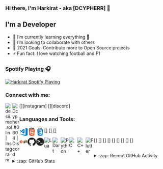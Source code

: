 ### Hi there, I'm Harkirat - aka [DCYPHERR] 👋

<!-- [![Website](https://img.shields.io/website?label=codeSTACKr.com&style=for-the-badge&url=https%3A%2F%2Fcodestackr.com)](https://codestackr.com) -->
<!-- [![Twitter Follow](https://img.shields.io/twitter/follow/codeSTACKr?color=1DA1F2&logo=twitter&style=for-the-badge)](https://twitter.com/intent/follow?original_referer=https%3A%2F%2Fgithub.com%2FcodeSTACKr&screen_name=codeSTACKr) -->

## I'm a Developer

- 🌱 I’m currently learning everything 🤣
- 👯 I’m looking to collaborate with others
- 🥅 2021 Goals: Contribute more to Open Source projects
- ⚡ Fun fact: I love watching football and F1

### Spotify Playing 🎧

[<img src="https://now-playing-codestackr.vercel.app/api/spotify-playing" alt="Harkirat Spotify Playing" width="350" />](https://open.spotify.com/user/kz2olxw5bfl8evpmtb24b35i9)

### Connect with me:

<!-- [<img align="left" alt="codeSTACKr | Twitter" width="22px" src="https://cdn.jsdelivr.net/npm/simple-icons@v3/icons/twitter.svg" />][twitter] -->
<!-- [<img align="left" alt="codeSTACKr | LinkedIn" width="22px" src="https://cdn.jsdelivr.net/npm/simple-icons@v3/icons/linkedin.svg" />][linkedin] -->
[<img align="left" alt="desii.me.rollin | Instagram" width="22px" src="https://cdn.jsdelivr.net/npm/simple-icons@v3/icons/instagram.svg" />][instagram]
[<img align="left" alt="Dcypher.#0604 | Discord" width="22px" src="https://simpleicons.org/icons/discord.svg" />][discord]
<br />

### Languages and Tools:

[<img align="left" alt="Visual Studio Code" width="26px" src="https://raw.githubusercontent.com/github/explore/80688e429a7d4ef2fca1e82350fe8e3517d3494d/topics/visual-studio-code/visual-studio-code.png" />]
[<img align="left" alt="HTML5" width="26px" src="https://raw.githubusercontent.com/github/explore/80688e429a7d4ef2fca1e82350fe8e3517d3494d/topics/html/html.png" />]
[<img align="left" alt="CSS3" width="26px" src="https://raw.githubusercontent.com/github/explore/80688e429a7d4ef2fca1e82350fe8e3517d3494d/topics/css/css.png" />]
<!-- [<img align="left" alt="JavaScript" width="26px" src="https://raw.githubusercontent.com/github/explore/80688e429a7d4ef2fca1e82350fe8e3517d3494d/topics/javascript/javascript.png" />][jsplaylist] -->
<!-- [<img align="left" alt="React" width="26px" src="https://raw.githubusercontent.com/github/explore/80688e429a7d4ef2fca1e82350fe8e3517d3494d/topics/react/react.png" />][reactplaylist] -->
<!-- [<img align="left" alt="Gatsby" width="26px" src="https://raw.githubusercontent.com/github/explore/e94815998e4e0713912fed477a1f346ec04c3da2/topics/gatsby/gatsby.png" />][webdevplaylist]
[<img align="left" alt="GraphQL" width="26px" src="https://raw.githubusercontent.com/github/explore/80688e429a7d4ef2fca1e82350fe8e3517d3494d/topics/graphql/graphql.png" />][webdevplaylist]
[<img align="left" alt="Node.js" width="26px" src="https://raw.githubusercontent.com/github/explore/80688e429a7d4ef2fca1e82350fe8e3517d3494d/topics/nodejs/nodejs.png" />][webdevplaylist]
[<img align="left" alt="Deno" width="26px" src="https://raw.githubusercontent.com/github/explore/361e2821e2dea67711cde99c9c40ed357061cf27/topics/deno/deno.png" />][webdevplaylist]
[<img align="left" alt="SQL" width="26px" src="https://raw.githubusercontent.com/github/explore/80688e429a7d4ef2fca1e82350fe8e3517d3494d/topics/sql/sql.png" />][webdevplaylist]
[<img align="left" alt="MySQL" width="26px" src="https://raw.githubusercontent.com/github/explore/80688e429a7d4ef2fca1e82350fe8e3517d3494d/topics/mysql/mysql.png" />][webdevplaylist]
[<img align="left" alt="MongoDB" width="26px" src="https://raw.githubusercontent.com/github/explore/80688e429a7d4ef2fca1e82350fe8e3517d3494d/topics/mongodb/mongodb.png" />][webdevplaylist] -->
[<img align="left" alt="Git" width="26px" src="https://raw.githubusercontent.com/github/explore/80688e429a7d4ef2fca1e82350fe8e3517d3494d/topics/git/git.png" />]
[<img align="left" alt="GitHub" width="26px" src="https://raw.githubusercontent.com/github/explore/78df643247d429f6cc873026c0622819ad797942/topics/github/github.png" />]
[<img align="left" alt="Terminal" width="26px" src="https://raw.githubusercontent.com/github/explore/80688e429a7d4ef2fca1e82350fe8e3517d3494d/topics/terminal/terminal.png" />]
[<img align="left" alt="Lua" width="26px" src="https://img.shields.io/badge/Lua-2C2D72?style=for-the-badge&logo=lua&logoColor=white" />]
[<img align="left" alt="Dart" width="26px" src="https://img.shields.io/badge/Dart-0175C2?style=for-the-badge&logo=dart&logoColor=white" />]
[<img align="left" alt="Python" width="26px" src="https://img.shields.io/badge/Python-14354C?style=for-the-badge&logo=python&logoColor=white" />]
[<img align="left" alt="C" width="26px" src="https://img.shields.io/badge/C-00599C?style=for-the-badge&logo=c&logoColor=white" />]
[<img align="left" alt="C++" width="26px" src="https://img.shields.io/badge/C%2B%2B-00599C?style=for-the-badge&logo=c%2B%2B&logoColor=white" />]
[<img align="left" alt="Flutter" width="26px" src="https://img.shields.io/badge/Flutter-02569B?style=for-the-badge&logo=flutter&logoColor=white" />]
<br />
<br />



<details>
  <summary>:zap: Recent GitHub Activity</summary>
  
<!--START_SECTION:activity-->


</details>

<details>
  <summary>:zap: GitHub Stats</summary>

  <img align="left" alt="DCYPHERR's GitHub Stats" src="https://github-readme-stats.DCYPHERR.vercel.app/api?username=DCYPHERR&show_icons=true&hide_border=true" />

</details>
